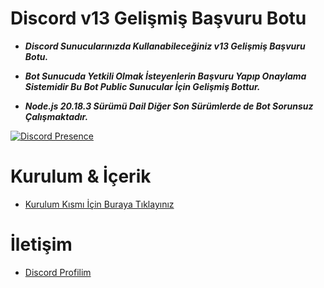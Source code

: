 # Discord v13 Gelişmiş Başvuru Botu


- **_Discord Sunucularınızda Kullanabileceğiniz v13 Gelişmiş Başvuru Botu._**

- **_Bot Sunucuda Yetkili Olmak İsteyenlerin Başvuru Yapıp Onaylama Sistemidir Bu Bot Public Sunucular İçin Gelişmiş Bottur._**

- **_Node.js 20.18.3 Sürümü Dail Diğer Son Sürümlerde de Bot Sorunsuz Çalışmaktadır._**

[![Discord Presence](https://lanyard-profile-readme.vercel.app/api/1111672215541395526?hideDiscrim=true)](https://discord.com/users/1111672215541395526) 

  
 # Kurulum & İçerik 


 - [Kurulum Kısmı İçin Buraya Tıklayınız](Kurulum.md)

  # İletişim 

 - [Discord Profilim](https://discord.com/users/1111672215541395526)